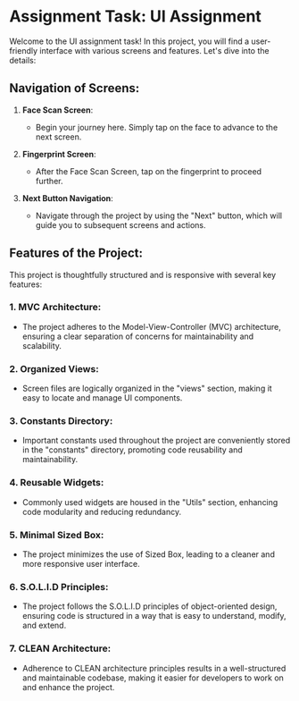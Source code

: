 # Assignment Task: UI Assignment

Welcome to the UI assignment task! In this project, you will find a user-friendly interface with various screens and features. Let's dive into the details:

## Navigation of Screens:

1. **Face Scan Screen**:
   - Begin your journey here. Simply tap on the face to advance to the next screen.

2. **Fingerprint Screen**:
   - After the Face Scan Screen, tap on the fingerprint to proceed further.

3. **Next Button Navigation**:
   - Navigate through the project by using the "Next" button, which will guide you to subsequent screens and actions.

## Features of the Project:

This project is thoughtfully structured and is responsive with several key features:

### 1. MVC Architecture:

   - The project adheres to the Model-View-Controller (MVC) architecture, ensuring a clear separation of concerns for maintainability and scalability.

### 2. Organized Views:

   - Screen files are logically organized in the "views" section, making it easy to locate and manage UI components.

### 3. Constants Directory:

   - Important constants used throughout the project are conveniently stored in the "constants" directory, promoting code reusability and maintainability.

### 4. Reusable Widgets:

   - Commonly used widgets are housed in the "Utils" section, enhancing code modularity and reducing redundancy.

### 5. Minimal Sized Box:

   - The project minimizes the use of Sized Box, leading to a cleaner and more responsive user interface.

### 6. S.O.L.I.D Principles:

   - The project follows the S.O.L.I.D principles of object-oriented design, ensuring code is structured in a way that is easy to understand, modify, and extend.

### 7. CLEAN Architecture:

   - Adherence to CLEAN architecture principles results in a well-structured and maintainable codebase, making it easier for developers to work on and enhance the project.





